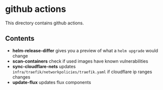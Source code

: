 # github actions

This directory contains github actions.

## Contents

- **helm-release-differ** gives you a preview of what a `helm upgrade` would change
- **scan-containers** check if used images have known vulnerabilities
- **sync-cloudflare-nets** updates `infra/traefik/networkpolicies/traefik.yaml` if cloudflare ip ranges changes
- **update-flux** updates flux components
